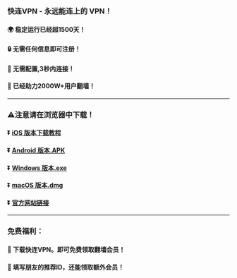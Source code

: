 ### 快连VPN - 永远能连上的 VPN！
#### :earth_africa: 稳定运行已经超1500天！
#### :lock: 无需任何信息即可注册！
#### :rocket: 无需配置,3秒内连接！
#### :man: 已经助力2000W+用户翻墙！
---
### :warning:注意请在浏览器中下载！
#### :arrow_double_down: [iOS 版本下载教程](https://appshare.onelink.me/7uiT/1c9f9287)
#### :arrow_double_down: [Android 版本.APK](https://appshare.onelink.me/7uiT/fa80bb40)
#### :arrow_double_down: [Windows 版本.exe](https://appshare.onelink.me/7uiT/cd934bda)
#### :arrow_double_down: [macOS 版本.dmg](https://appshare.onelink.me/7uiT/1ed3d477)
#### :arrow_double_down: [官方网站链接](https://appshare.onelink.me/7uiT/a60e7e13)
---
### 免费福利：
#### :gift: 下载快连VPN。即可免费领取翻墙会员！
#### :gift: 填写朋友的推荐ID，还能领取额外会员！